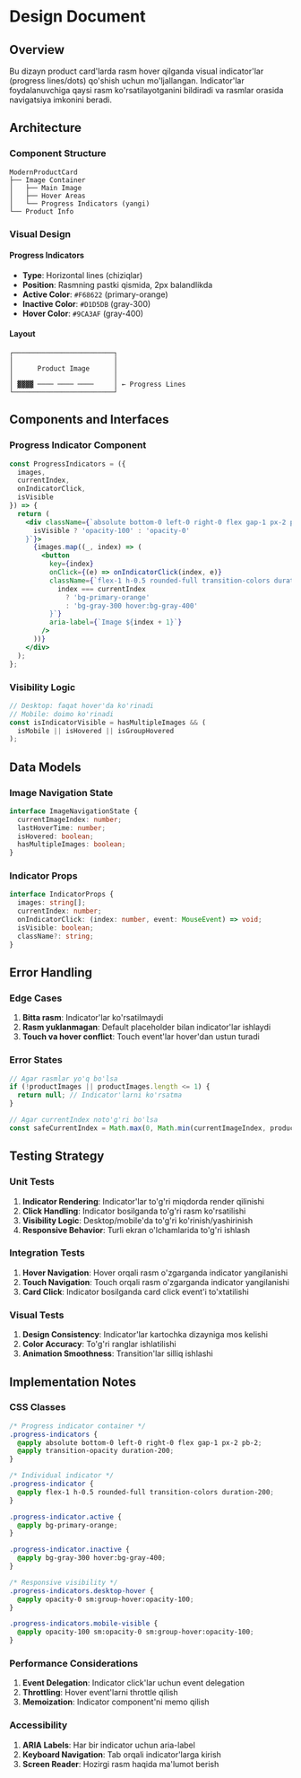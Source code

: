 # Design Document

## Overview

Bu dizayn product card'larda rasm hover qilganda visual indicator'lar (progress lines/dots) qo'shish uchun mo'ljallangan. Indicator'lar foydalanuvchiga qaysi rasm ko'rsatilayotganini bildiradi va rasmlar orasida navigatsiya imkonini beradi.

## Architecture

### Component Structure
```
ModernProductCard
├── Image Container
│   ├── Main Image
│   ├── Hover Areas
│   └── Progress Indicators (yangi)
└── Product Info
```

### Visual Design

#### Progress Indicators
- **Type**: Horizontal lines (chiziqlar)
- **Position**: Rasmning pastki qismida, 2px balandlikda
- **Active Color**: `#F68622` (primary-orange)
- **Inactive Color**: `#D1D5DB` (gray-300)
- **Hover Color**: `#9CA3AF` (gray-400)

#### Layout
```
┌─────────────────────────┐
│                         │
│      Product Image      │
│                         │
│ ▓▓▓▓ ──── ──── ────     │ ← Progress Lines
└─────────────────────────┘
```

## Components and Interfaces

### Progress Indicator Component
```jsx
const ProgressIndicators = ({ 
  images, 
  currentIndex, 
  onIndicatorClick,
  isVisible 
}) => {
  return (
    <div className={`absolute bottom-0 left-0 right-0 flex gap-1 px-2 pb-2 transition-opacity duration-200 ${
      isVisible ? 'opacity-100' : 'opacity-0'
    }`}>
      {images.map((_, index) => (
        <button
          key={index}
          onClick={(e) => onIndicatorClick(index, e)}
          className={`flex-1 h-0.5 rounded-full transition-colors duration-200 ${
            index === currentIndex
              ? 'bg-primary-orange'
              : 'bg-gray-300 hover:bg-gray-400'
          }`}
          aria-label={`Image ${index + 1}`}
        />
      ))}
    </div>
  );
};
```

### Visibility Logic
```jsx
// Desktop: faqat hover'da ko'rinadi
// Mobile: doimo ko'rinadi
const isIndicatorVisible = hasMultipleImages && (
  isMobile || isHovered || isGroupHovered
);
```

## Data Models

### Image Navigation State
```typescript
interface ImageNavigationState {
  currentImageIndex: number;
  lastHoverTime: number;
  isHovered: boolean;
  hasMultipleImages: boolean;
}
```

### Indicator Props
```typescript
interface IndicatorProps {
  images: string[];
  currentIndex: number;
  onIndicatorClick: (index: number, event: MouseEvent) => void;
  isVisible: boolean;
  className?: string;
}
```

## Error Handling

### Edge Cases
1. **Bitta rasm**: Indicator'lar ko'rsatilmaydi
2. **Rasm yuklanmagan**: Default placeholder bilan indicator'lar ishlaydi
3. **Touch va hover conflict**: Touch event'lar hover'dan ustun turadi

### Error States
```jsx
// Agar rasmlar yo'q bo'lsa
if (!productImages || productImages.length <= 1) {
  return null; // Indicator'larni ko'rsatma
}

// Agar currentIndex noto'g'ri bo'lsa
const safeCurrentIndex = Math.max(0, Math.min(currentImageIndex, productImages.length - 1));
```

## Testing Strategy

### Unit Tests
1. **Indicator Rendering**: Indicator'lar to'g'ri miqdorda render qilinishi
2. **Click Handling**: Indicator bosilganda to'g'ri rasm ko'rsatilishi
3. **Visibility Logic**: Desktop/mobile'da to'g'ri ko'rinish/yashirinish
4. **Responsive Behavior**: Turli ekran o'lchamlarida to'g'ri ishlash

### Integration Tests
1. **Hover Navigation**: Hover orqali rasm o'zgarganda indicator yangilanishi
2. **Touch Navigation**: Touch orqali rasm o'zgarganda indicator yangilanishi
3. **Card Click**: Indicator bosilganda card click event'i to'xtatilishi

### Visual Tests
1. **Design Consistency**: Indicator'lar kartochka dizayniga mos kelishi
2. **Color Accuracy**: To'g'ri ranglar ishlatilishi
3. **Animation Smoothness**: Transition'lar silliq ishlashi

## Implementation Notes

### CSS Classes
```css
/* Progress indicator container */
.progress-indicators {
  @apply absolute bottom-0 left-0 right-0 flex gap-1 px-2 pb-2;
  @apply transition-opacity duration-200;
}

/* Individual indicator */
.progress-indicator {
  @apply flex-1 h-0.5 rounded-full transition-colors duration-200;
}

.progress-indicator.active {
  @apply bg-primary-orange;
}

.progress-indicator.inactive {
  @apply bg-gray-300 hover:bg-gray-400;
}

/* Responsive visibility */
.progress-indicators.desktop-hover {
  @apply opacity-0 sm:group-hover:opacity-100;
}

.progress-indicators.mobile-visible {
  @apply opacity-100 sm:opacity-0 sm:group-hover:opacity-100;
}
```

### Performance Considerations
1. **Event Delegation**: Indicator click'lar uchun event delegation
2. **Throttling**: Hover event'larni throttle qilish
3. **Memoization**: Indicator component'ni memo qilish

### Accessibility
1. **ARIA Labels**: Har bir indicator uchun aria-label
2. **Keyboard Navigation**: Tab orqali indicator'larga kirish
3. **Screen Reader**: Hozirgi rasm haqida ma'lumot berish